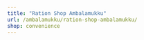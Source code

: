 ```yaml
---
title: "Ration Shop Ambalamukku"
url: /ambalamukku/ration-shop-ambalamukku/
shop: convenience
---
```

